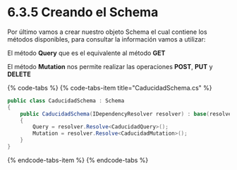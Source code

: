 # 6.3.5 Creando el Schema

Por último vamos a crear nuestro objeto Schema el cual contiene los métodos disponibles, para consultar la información vamos a utilizar:

El método **Query** que es el equivalente al método **GET**

El método **Mutation** nos permite realizar las operaciones **POST**, **PUT** y **DELETE**

{% code-tabs %}
{% code-tabs-item title="CaducidadSchema.cs" %}
```csharp
public class CaducidadSchema : Schema
{
    public CaducidadSchema(IDependencyResolver resolver) : base(resolver)
    {
        Query = resolver.Resolve<CaducidadQuery>();
        Mutation = resolver.Resolve<CaducidadMutation>();
    }
}
```
{% endcode-tabs-item %}
{% endcode-tabs %}

 

